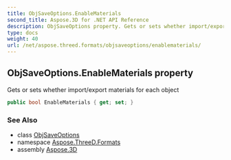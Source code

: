 ```yaml
---
title: ObjSaveOptions.EnableMaterials
second_title: Aspose.3D for .NET API Reference
description: ObjSaveOptions property. Gets or sets whether import/export materials for each object
type: docs
weight: 40
url: /net/aspose.threed.formats/objsaveoptions/enablematerials/
---
```

## ObjSaveOptions.EnableMaterials property

Gets or sets whether import/export materials for each object

```csharp
public bool EnableMaterials { get; set; }
```

### See Also

* class [ObjSaveOptions](../)
* namespace [Aspose.ThreeD.Formats](../../../aspose.threed.formats/)
* assembly [Aspose.3D](../../../)


